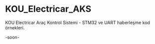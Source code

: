# KOU_Electricar_AKS
KOU Electricar Araç Kontrol Sistemi - STM32 ve UART haberleşme kod örnekleri.

-soon- 

